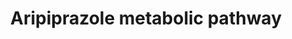 ---
annotations:
- id: PW:0001229
  parent: classic metabolic pathway
  type: Pathway Ontology
  value: xenobiotic metabolic pathway
- id: PW:0000375
  parent: regulatory pathway
  type: Pathway Ontology
  value: phase I biotransformation pathway via cytochrome P450
authors:
- Egonw
- MaintBot
- Eweitz
description: The CYP P450 metabolism of aripiprazole has been studied and described
  in several papers (like the one in the bibliography), except for the original primary
  literature describing the experiments and the exact metabolite structures. The two
  CYPs are said to be involved in N-dealkylation and dehydrogenation.
last-edited: 2021-05-22
organisms:
- Homo sapiens
redirect_from:
- /index.php/Pathway:WP2640
- /instance/WP2640
- /instance/WP2640_rr117652
revision: r117652
schema-jsonld:
- '@context': https://schema.org/
  '@id': https://wikipathways.github.io/pathways/WP2640.html
  '@type': Dataset
  creator:
    '@type': Organization
    name: WikiPathways
  description: The CYP P450 metabolism of aripiprazole has been studied and described
    in several papers (like the one in the bibliography), except for the original
    primary literature describing the experiments and the exact metabolite structures.
    The two CYPs are said to be involved in N-dealkylation and dehydrogenation.
  keywords:
  - CYP2D6
  - CYP3A43
  - Product
  - aripiprazole
  - dehydroaripiprazole
  license: CC0
  name: Aripiprazole metabolic pathway
seo: CreativeWork
title: Aripiprazole metabolic pathway
wpid: WP2640
---